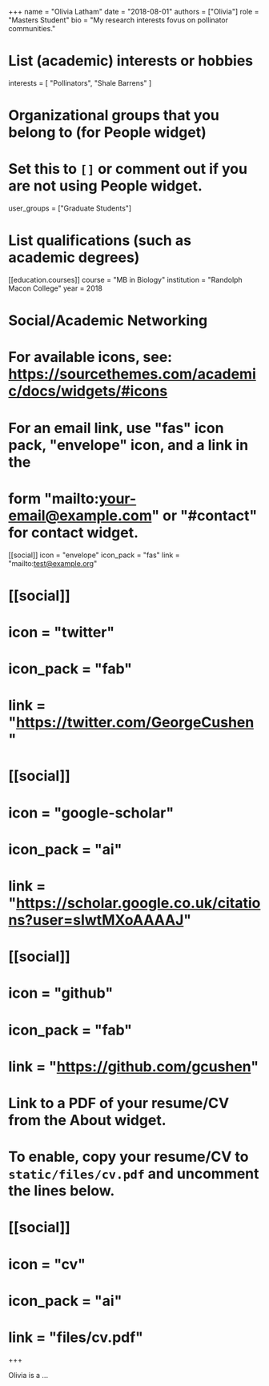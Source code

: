 +++
name = "Olivia Latham"
date = "2018-08-01"
authors = ["Olivia"]
role = "Masters Student"
bio = "My research interests fovus on pollinator communities."

# List (academic) interests or hobbies
interests = [
  "Pollinators",
  "Shale Barrens"
]

# Organizational groups that you belong to (for People widget)
#   Set this to `[]` or comment out if you are not using People widget.
user_groups = ["Graduate Students"]

# List qualifications (such as academic degrees)
[[education.courses]]
  course = "MB in Biology"
  institution = "Randolph Macon College"
  year = 2018


# Social/Academic Networking
# For available icons, see: https://sourcethemes.com/academic/docs/widgets/#icons
#   For an email link, use "fas" icon pack, "envelope" icon, and a link in the
#   form "mailto:your-email@example.com" or "#contact" for contact widget.

[[social]]
  icon = "envelope"
  icon_pack = "fas"
  link = "mailto:test@example.org"

# [[social]]
#   icon = "twitter"
#   icon_pack = "fab"
#   link = "https://twitter.com/GeorgeCushen"

# [[social]]
#   icon = "google-scholar"
#   icon_pack = "ai"
#   link = "https://scholar.google.co.uk/citations?user=sIwtMXoAAAAJ"

# [[social]]
#   icon = "github"
#   icon_pack = "fab"
#   link = "https://github.com/gcushen"

# Link to a PDF of your resume/CV from the About widget.
# To enable, copy your resume/CV to `static/files/cv.pdf` and uncomment the lines below.
# [[social]]
#   icon = "cv"
#   icon_pack = "ai"
#   link = "files/cv.pdf"

+++

Olivia is a ...
